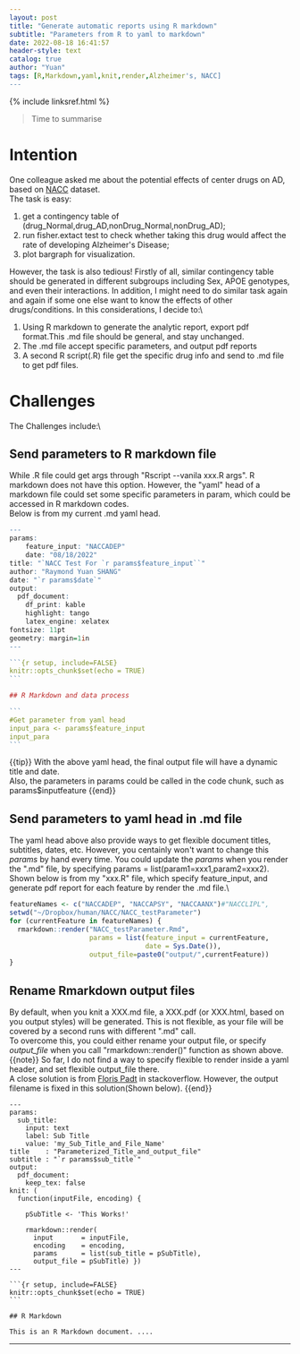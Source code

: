 ```yaml
---
layout: post
title: "Generate automatic reports using R markdown"
subtitle: "Parameters from R to yaml to markdown"
date: 2022-08-18 16:41:57
header-style: text
catalog: true
author: "Yuan"
tags: [R,Markdown,yaml,knit,render,Alzheimer's, NACC]
---
```

{% include linksref.html %}
> Time to summarise

# Intention
One colleague asked me about the potential effects of center drugs on AD, based on [NACC](https://naccdata.org/) dataset. \
The task is easy: 
1. get a contingency table of (drug_Normal,drug_AD,nonDrug_Normal,nonDrug_AD); 
2. run fisher.extact test to check whether taking this drug would affect the rate of developing Alzheimer's Disease; 
3. plot bargraph for visualization.

However, the task is also tedious! Firstly of all, similar contingency table should be generated in different subgroups including Sex, APOE genotypes, and even their interactions. In addition, I might need to do similar task again and again if some one else want to know the effects of other drugs/conditions. In this considerations, I decide to:\
1) Using R markdown to generate the analytic report, export pdf format.This .md file should be general, and stay unchanged.
2) The .md file accept specific parameters, and output pdf reports
3) A second R script(.R) file get the specific drug info and send to .md file to get pdf files.
   
# Challenges
The Challenges include:\
## Send parameters to R markdown file
While .R file could get args through "Rscript --vanila xxx.R args". R markdown does not have this option. However, the "yaml" head of a markdown file could set some specific parameters in param, which could be accessed in R markdown codes.\
Below is from my current .md yaml head.

````r
---
params: 
    feature_input: "NACCADEP"
    date: "08/18/2022"
title: "`NACC Test For `r params$feature_input``"
author: "Raymond Yuan SHANG"
date: "`r params$date`"
output: 
  pdf_document:
    df_print: kable
    highlight: tango
    latex_engine: xelatex
fontsize: 11pt
geometry: margin=1in
---

```{r setup, include=FALSE}
knitr::opts_chunk$set(echo = TRUE)
```

## R Markdown and data process

```
#Get parameter from yaml head
input_para <- params$feature_input
input_para
```

````

{{tip}}
With the above yaml head, the final output file will have a dynamic title and date. <br>
Also, the parameters in params could be called in the code chunk, such as params$inputfeature
{{end}}

## Send parameters to yaml head in .md file
The yaml head above also provide  ways to get flexible document titles, subtitles, dates, etc. However, you centainly won't want to change this <i>params</i> by hand every time. You could update the <i>params</i> when you render the ".md" file, by specifying params = list(param1=xxx1,param2=xxx2).\
Shown below is from my "xxx.R" file, which specify feature_input, and generate pdf report for each feature by render the .md file.\

```r
featureNames <- c("NACCADEP", "NACCAPSY", "NACCAANX")#"NACCLIPL",
setwd("~/Dropbox/human/NACC/NACC_testParameter")
for (currentFeature in featureNames) {
  rmarkdown::render("NACC_testParameter.Rmd", 
                    params = list(feature_input = currentFeature,
                                  date = Sys.Date()),
                    output_file=paste0("output/",currentFeature))
}
```


## Rename Rmarkdown output files
By default, when you knit a XXX.md file, a XXX.pdf (or XXX.html, based on you output styles) will be generated. This is not flexible, as your file will be covered by a second runs with different ".md" call.\
To overcome this, you could either rename your output file, or specify <i>output_file</i> when you call "rmarkdown::render()" function as shown above.\
{{note}}
So far, I do not find a way to specify flexible to render inside a yaml header, and set flexible output_file there. <br>
A close solution is from <a href="https://stackoverflow.com/questions/28500096/r-markdown-variable-output-name">Floris Padt</a> in stackoverflow. However, the output filename is fixed in this solution(Shown below).
{{end}}
````
---
params: 
  sub_title:
    input: text
    label: Sub Title
    value: 'my_Sub_Title_and_File_Name'
title    : "Parameterized_Title_and_output_file"
subtitle : "`r params$sub_title`"
output:
  pdf_document:
    keep_tex: false
knit: (
  function(inputFile, encoding) { 
  
    pSubTitle <- 'This Works!'
  
    rmarkdown::render( 
      input       = inputFile, 
      encoding    = encoding, 
      params      = list(sub_title = pSubTitle),      
      output_file = pSubTitle) })
---

```{r setup, include=FALSE}
knitr::opts_chunk$set(echo = TRUE)
```

## R Markdown

This is an R Markdown document. ....
````
---
